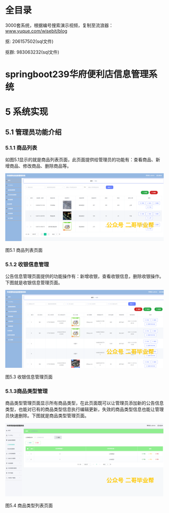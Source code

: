 # 全目录

3000套系统，根据编号搜索演示视频，复制至流浪器：www.yuque.com/wisebit/blog


<p>抠: 206157502(sql文件)</p>
<p>抠群: 983063232(sql文件)</p>


# springboot239华府便利店信息管理系统
# 5 系统实现
## 5.1 管理员功能介绍
### 5.1.1 商品列表
如图5.1显示的就是商品列表页面，此页面提供给管理员的功能有：查看商品、新增商品、修改商品、删除商品等。

![](/md/blog.017.png)

图5.1 商品列表页面
### 5.1.2 收银信息管理
公告信息管理页面提供的功能操作有：新增收银，查看收银信息，删除收银操作。下图就是收银信息管理页面。

![](/md/blog.018.png)

图5.3 收银信息管理页面
### 5.1.3商品类型管理
商品类型管理页面显示所有商品类型，在此页面既可以让管理员添加新的公告信息类型，也能对已有的商品类型信息执行编辑更新，失效的商品类型信息也能让管理员快速删除。下图就是商品类型管理页面。

![](/md/blog.019.png)

图5.4 商品类型列表页面
